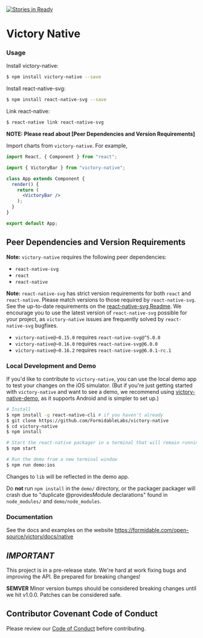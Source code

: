 [![Stories in Ready](https://badge.waffle.io/FormidableLabs/victory-native.png?label=ready&title=Ready)](https://waffle.io/FormidableLabs/victory-native)
# Victory Native

### Usage

Install victory-native:
```sh
$ npm install victory-native --save
```

Install react-native-svg:
```sh
$ npm install react-native-svg --save
```

Link react-native:
```sh
$ react-native link react-native-svg
```
**NOTE: Please read about [Peer Dependencies and Version Requirements]**

Import charts from `victory-native`. For example,

```jsx
import React, { Component } from "react";

import { VictoryBar } from "victory-native";

class App extends Component {
  render() {
    return (
      <VictoryBar />
    );
  }
}

export default App;
```

## Peer Dependencies and Version Requirements

**Note:** `victory-native` requires the following peer dependencies:
  - `react-native-svg`
  - `react`
  - `react-native`

**Note:** `react-native-svg` has strict version requirements for both `react` and `react-native`. Please match versions to those required by `react-native-svg`. See the up-to-date requirements on the [react-native-svg Readme][react-native-svg-readme].
We encourage you to use the latest version of `react-native-svg` possible for your project, as `victory-native` issues are frequently solved by `react-native-svg` bugfixes.

* `victory-native@~0.15.0` requires `react-native-svg@^5.0.0`
* `victory-native@~0.16.0` requires `react-native-svg@6.0.0`
* `victory-native@~0.16.2` requires `react-native-svg@6.0.1-rc.1`




### Local Development and Demo

If you'd like to contribute to `victory-native`, you can use the local demo app to test your changes on the iOS simulator. (But if you're just getting started with `victory-native` and want to see a demo, we recommend using [victory-native-demo][victory-native-demo], as it supports Android and is simpler to set up.)

```sh
# Install
$ npm install -g react-native-cli # if you haven't already
$ git clone https://github.com/FormidableLabs/victory-native
$ cd victory-native
$ npm install

# Start the react-native packager in a terminal that will remain running
$ npm start

# Run the demo from a new terminal window
$ npm run demo:ios
```

Changes to `lib` will be reflected in the demo app.

Do **not** run `npm install` in the `demo/` directory, or the packager packager will crash due to
"duplicate @providesModule declarations" found in `node_modules/` and `demo/node_modules`.

### Documentation

See the docs and examples on the website https://formidable.com/open-source/victory/docs/native

## _IMPORTANT_

This project is in a pre-release state. We're hard at work fixing bugs and improving the API. Be prepared for breaking changes!

**SEMVER** Minor version bumps should be considered breaking changes until we hit v1.0.0. Patches can be considered safe.

## Contributor Covenant Code of Conduct

Please review our [Code of Conduct][code] before contributing.

[code]: https://github.com/FormidableLabs/builder-victory-component/blob/master/CONTRIBUTING.md#contributor-covenant-code-of-conduct
[victory-native-demo]:https://github.com/FormidableLabs/victory-native-demo
[react-native-svg-readme]: https://github.com/react-native-community/react-native-svg#notice
